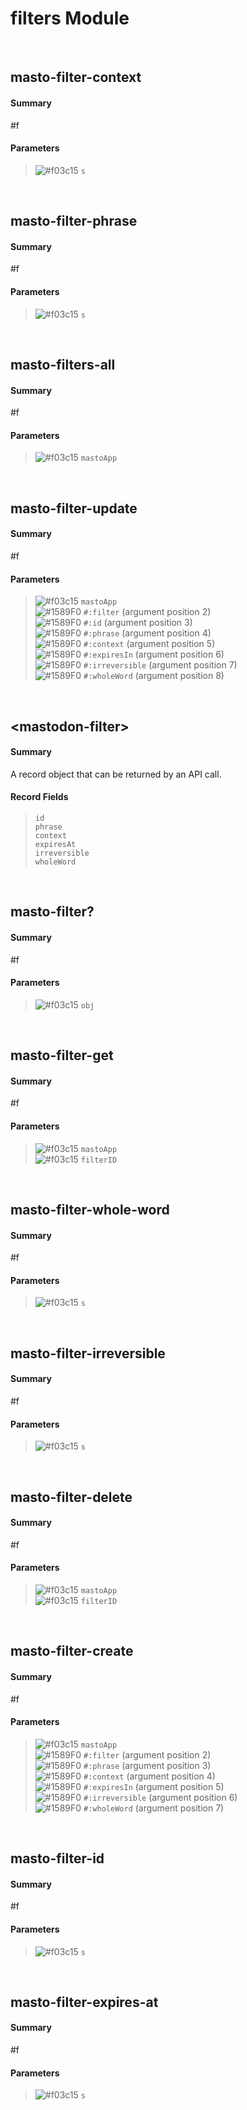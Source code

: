 # filters Module


<br />

## masto-filter-context
#### Summary
#f
#### Parameters
> ![#f03c15](https://placehold.it/15/f03c15/000000?text=+) `s` <br />

<br />

## masto-filter-phrase
#### Summary
#f
#### Parameters
> ![#f03c15](https://placehold.it/15/f03c15/000000?text=+) `s` <br />

<br />

## masto-filters-all
#### Summary
#f
#### Parameters
> ![#f03c15](https://placehold.it/15/f03c15/000000?text=+) `mastoApp` <br />

<br />

## masto-filter-update
#### Summary
#f
#### Parameters
> ![#f03c15](https://placehold.it/15/f03c15/000000?text=+) `mastoApp` <br />
> ![#1589F0](https://placehold.it/15/1589F0/000000?text=+) `#:filter` (argument position 2) <br />
> ![#1589F0](https://placehold.it/15/1589F0/000000?text=+) `#:id` (argument position 3) <br />
> ![#1589F0](https://placehold.it/15/1589F0/000000?text=+) `#:phrase` (argument position 4) <br />
> ![#1589F0](https://placehold.it/15/1589F0/000000?text=+) `#:context` (argument position 5) <br />
> ![#1589F0](https://placehold.it/15/1589F0/000000?text=+) `#:expiresIn` (argument position 6) <br />
> ![#1589F0](https://placehold.it/15/1589F0/000000?text=+) `#:irreversible` (argument position 7) <br />
> ![#1589F0](https://placehold.it/15/1589F0/000000?text=+) `#:wholeWord` (argument position 8) <br />

<br />

## \<mastodon-filter\>
#### Summary
A record object that can be returned by an API call.
#### Record Fields
> `id` <br />
> `phrase` <br />
> `context` <br />
> `expiresAt` <br />
> `irreversible` <br />
> `wholeWord` <br />

<br />

## masto-filter?
#### Summary
#f
#### Parameters
> ![#f03c15](https://placehold.it/15/f03c15/000000?text=+) `obj` <br />

<br />

## masto-filter-get
#### Summary
#f
#### Parameters
> ![#f03c15](https://placehold.it/15/f03c15/000000?text=+) `mastoApp` <br />
> ![#f03c15](https://placehold.it/15/f03c15/000000?text=+) `filterID` <br />

<br />

## masto-filter-whole-word
#### Summary
#f
#### Parameters
> ![#f03c15](https://placehold.it/15/f03c15/000000?text=+) `s` <br />

<br />

## masto-filter-irreversible
#### Summary
#f
#### Parameters
> ![#f03c15](https://placehold.it/15/f03c15/000000?text=+) `s` <br />

<br />

## masto-filter-delete
#### Summary
#f
#### Parameters
> ![#f03c15](https://placehold.it/15/f03c15/000000?text=+) `mastoApp` <br />
> ![#f03c15](https://placehold.it/15/f03c15/000000?text=+) `filterID` <br />

<br />

## masto-filter-create
#### Summary
#f
#### Parameters
> ![#f03c15](https://placehold.it/15/f03c15/000000?text=+) `mastoApp` <br />
> ![#1589F0](https://placehold.it/15/1589F0/000000?text=+) `#:filter` (argument position 2) <br />
> ![#1589F0](https://placehold.it/15/1589F0/000000?text=+) `#:phrase` (argument position 3) <br />
> ![#1589F0](https://placehold.it/15/1589F0/000000?text=+) `#:context` (argument position 4) <br />
> ![#1589F0](https://placehold.it/15/1589F0/000000?text=+) `#:expiresIn` (argument position 5) <br />
> ![#1589F0](https://placehold.it/15/1589F0/000000?text=+) `#:irreversible` (argument position 6) <br />
> ![#1589F0](https://placehold.it/15/1589F0/000000?text=+) `#:wholeWord` (argument position 7) <br />

<br />

## masto-filter-id
#### Summary
#f
#### Parameters
> ![#f03c15](https://placehold.it/15/f03c15/000000?text=+) `s` <br />

<br />

## masto-filter-expires-at
#### Summary
#f
#### Parameters
> ![#f03c15](https://placehold.it/15/f03c15/000000?text=+) `s` <br />

<br />

